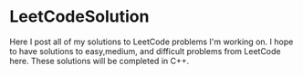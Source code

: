 # LeetCodeSolution
Here I post all of my solutions to LeetCode problems I'm working on.
I hope to have solutions to easy,medium, and difficult problems from LeetCode here. 
These solutions will be completed in C++.

